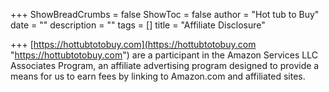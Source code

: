 +++
ShowBreadCrumbs = false
ShowToc = false
author = "Hot tub to Buy"
date = ""
description = ""
tags = []
title = "Affiliate Disclosure"

+++
[https://hottubtotobuy.com](https://hottubtotobuy.com "https://hottubtotobuy.com") are a participant in the Amazon Services LLC Associates Program, an affiliate advertising program designed to provide a means for us to earn fees by linking to Amazon.com and affiliated sites.